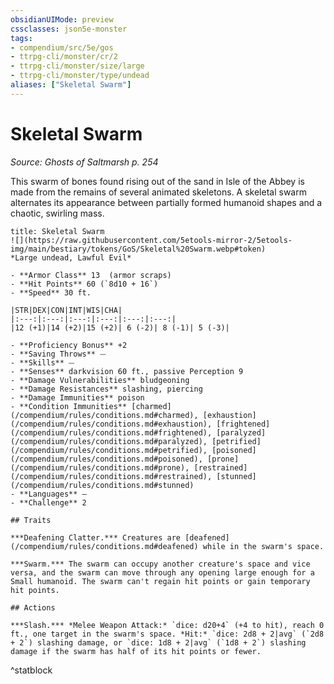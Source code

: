 ```yaml
---
obsidianUIMode: preview
cssclasses: json5e-monster
tags:
- compendium/src/5e/gos
- ttrpg-cli/monster/cr/2
- ttrpg-cli/monster/size/large
- ttrpg-cli/monster/type/undead
aliases: ["Skeletal Swarm"]
---
```

# Skeletal Swarm
*Source: Ghosts of Saltmarsh p. 254*  

This swarm of bones found rising out of the sand in Isle of the Abbey is made from the remains of several animated skeletons. A skeletal swarm alternates its appearance between partially formed humanoid shapes and a chaotic, swirling mass.

```ad-statblock
title: Skeletal Swarm
![](https://raw.githubusercontent.com/5etools-mirror-2/5etools-img/main/bestiary/tokens/GoS/Skeletal%20Swarm.webp#token)
*Large undead, Lawful Evil*

- **Armor Class** 13  (armor scraps)
- **Hit Points** 60 (`8d10 + 16`)
- **Speed** 30 ft.

|STR|DEX|CON|INT|WIS|CHA|
|:---:|:---:|:---:|:---:|:---:|:---:|
|12 (+1)|14 (+2)|15 (+2)| 6 (-2)| 8 (-1)| 5 (-3)|

- **Proficiency Bonus** +2
- **Saving Throws** ⏤
- **Skills** ⏤
- **Senses** darkvision 60 ft., passive Perception 9
- **Damage Vulnerabilities** bludgeoning
- **Damage Resistances** slashing, piercing
- **Damage Immunities** poison
- **Condition Immunities** [charmed](/compendium/rules/conditions.md#charmed), [exhaustion](/compendium/rules/conditions.md#exhaustion), [frightened](/compendium/rules/conditions.md#frightened), [paralyzed](/compendium/rules/conditions.md#paralyzed), [petrified](/compendium/rules/conditions.md#petrified), [poisoned](/compendium/rules/conditions.md#poisoned), [prone](/compendium/rules/conditions.md#prone), [restrained](/compendium/rules/conditions.md#restrained), [stunned](/compendium/rules/conditions.md#stunned)
- **Languages** —
- **Challenge** 2

## Traits

***Deafening Clatter.*** Creatures are [deafened](/compendium/rules/conditions.md#deafened) while in the swarm's space.

***Swarm.*** The swarm can occupy another creature's space and vice versa, and the swarm can move through any opening large enough for a Small humanoid. The swarm can't regain hit points or gain temporary hit points.

## Actions

***Slash.*** *Melee Weapon Attack:* `dice: d20+4` (+4 to hit), reach 0 ft., one target in the swarm's space. *Hit:* `dice: 2d8 + 2|avg` (`2d8 + 2`) slashing damage, or `dice: 1d8 + 2|avg` (`1d8 + 2`) slashing damage if the swarm has half of its hit points or fewer.
```
^statblock